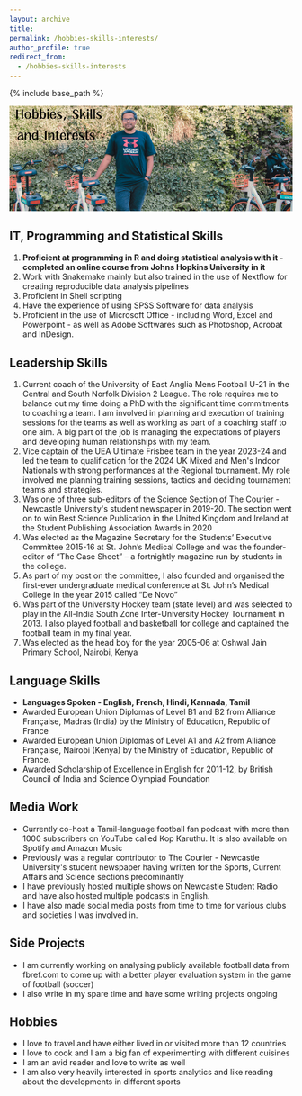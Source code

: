 ```yaml
---
layout: archive
title:
permalink: /hobbies-skills-interests/
author_profile: true
redirect_from:
  - /hobbies-skills-interests
---
```


{% include base_path %}

![Welcome](/images/hobbies_header.png)

## IT, Programming and Statistical Skills

1. **Proficient at programming in R and doing statistical analysis with it - completed an online course from Johns Hopkins University in it**
2. Work with Snakemake mainly but also trained in the use of Nextflow for creating reproducible data analysis pipelines
3. Proficient in Shell scripting
4. Have the experience of using SPSS Software for data analysis
5. Proficient in the use of Microsoft Office - including Word, Excel and Powerpoint - as well as Adobe Softwares such as Photoshop, Acrobat and InDesign.

## Leadership Skills

1. Current coach of the University of East Anglia Mens Football U-21 in the Central and South Norfolk Division 2 League. The role requires me to balance out my time doing a PhD with the significant time commitments to coaching a team. I am involved in planning and execution of training sessions for the teams as well as working as part of a coaching staff to one aim. A big part of the job is managing the expectations of players and developing human relationships with my team. 
2. Vice captain of the UEA Ultimate Frisbee team in the year 2023-24 and led the team to qualification for the 2024 UK Mixed and Men's Indoor Nationals with strong performances at the Regional tournament. My role involved me planning training sessions, tactics and deciding tournament teams and strategies.
3. Was one of three sub-editors of the Science Section of The Courier - Newcastle University's student newspaper in 2019-20. The section went on to win Best Science Publication in the United Kingdom and Ireland at the Student Publishing Association Awards in 2020
4. Was elected as the Magazine Secretary for the Students’ Executive Committee 2015-16 at St. John’s Medical College and was the founder-editor of “The Case Sheet” – a fortnightly magazine run by students in the college.
5. As part of my post on the committee, I also founded and organised the first-ever undergraduate medical conference at St. John’s Medical College in the year 2015 called “De Novo”
6. Was part of the University Hockey team (state level) and was selected to play in the All-India South Zone Inter-University Hockey Tournament in 2013. I also played football and basketball for college and captained the football team in my final year.
7. Was elected as the head boy for the year 2005-06 at Oshwal Jain Primary School, Nairobi, Kenya

## Language Skills

- **Languages Spoken - English, French, Hindi, Kannada, Tamil**
- Awarded European Union Diplomas of Level B1 and B2 from Alliance Française, Madras (India) by the Ministry of Education, Republic of France
- Awarded European Union Diplomas of Level A1 and A2 from Alliance Française, Nairobi (Kenya) by the Ministry of Education, Republic of France.
- Awarded Scholarship of Excellence in English for 2011-12, by British Council of India and Science Olympiad Foundation

## Media Work

- Currently co-host a Tamil-language football fan podcast with more than 1000 subscribers on YouTube called Kop Karuthu. It is also available on Spotify and Amazon Music
- Previously was a regular contributor to The Courier - Newcastle University's student newspaper having written for the Sports, Current Affairs and Science sections predominantly
- I have previously hosted multiple shows on Newcastle Student Radio and have also hosted multiple podcasts in English.
- I have also made social media posts from time to time for various clubs and societies I was involved in.

## Side Projects

- I am currently working on analysing publicly available football data from fbref.com to come up with a better player evaluation system in the game of football (soccer)
- I also write in my spare time and have some writing projects ongoing

## Hobbies

- I love to travel and have either lived in or visited more than 12 countries
- I love to cook and I am a big fan of experimenting with different cuisines
- I am an avid reader and love to write as well
- I am also very heavily interested in sports analytics and like reading about the developments in different sports
